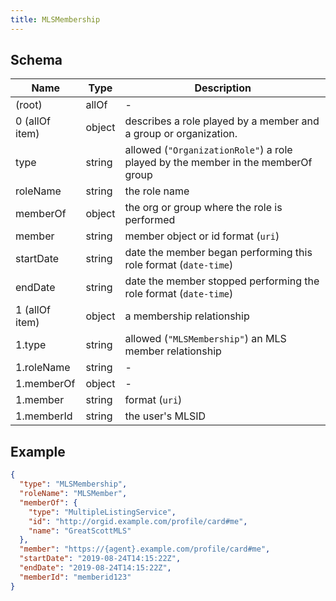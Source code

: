 ```yaml
---
title: MLSMembership
---
```

## Schema

| Name | Type | Description |
|---|---|---|
| (root) | allOf | - |
| 0 (allOf item) | object | describes a role played by a member and a group or organization. |
| type | string | allowed (`"OrganizationRole"`) a role played by the member in the memberOf group |
| roleName | string | the role name |
| memberOf | object | the org or group where the role is performed |
| member | string | member object or id format (`uri`) |
| startDate | string | date the member began performing this role format (`date-time`) |
| endDate | string | date the member stopped performing the role format (`date-time`) |
| 1 (allOf item) | object | a membership relationship |
| 1.type | string | allowed (`"MLSMembership"`) an MLS member relationship |
| 1.roleName | string | - |
| 1.memberOf | object | - |
| 1.member | string |  format (`uri`) |
| 1.memberId | string | the user's MLSID |

## Example



```json
{
  "type": "MLSMembership",
  "roleName": "MLSMember",
  "memberOf": {
    "type": "MultipleListingService",
    "id": "http://orgid.example.com/profile/card#me",
    "name": "GreatScottMLS"
  },
  "member": "https://{agent}.example.com/profile/card#me",
  "startDate": "2019-08-24T14:15:22Z",
  "endDate": "2019-08-24T14:15:22Z",
  "memberId": "memberid123"
}
```
